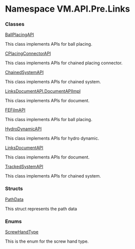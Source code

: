 # Namespace VM.API.Pre.Links

### Classes

 [BallPlacingAPI](VM.API.Pre.Links.BallPlacingAPI.md)

This class implements APIs for ball placing.

 [CPlacingConnectorAPI](VM.API.Pre.Links.CPlacingConnectorAPI.md)

This class implements APIs for chained placing connector.

 [ChainedSystemAPI](VM.API.Pre.Links.ChainedSystemAPI.md)

This class implements APIs for chained system.

 [LinksDocumentAPI.DocumentAPIImpl](VM.API.Pre.Links.LinksDocumentAPI.DocumentAPIImpl.md)

This class implements APIs for document.

 [FEFilmAPI](VM.API.Pre.Links.FEFilmAPI.md)

This class implements APIs for ball placing.

 [HydroDynamicAPI](VM.API.Pre.Links.HydroDynamicAPI.md)

This class implements APIs for hydro dynamic.

 [LinksDocumentAPI](VM.API.Pre.Links.LinksDocumentAPI.md)

This class implements APIs for document.

 [TrackedSystemAPI](VM.API.Pre.Links.TrackedSystemAPI.md)

This class implements APIs for chained system.

### Structs

 [PathData](VM.API.Pre.Links.PathData.md)

This struct represents the path data

### Enums

 [ScrewHandType](VM.API.Pre.Links.ScrewHandType.md)

This is the enum for the screw hand type.


